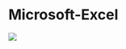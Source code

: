 # Microsoft-Excel

![](https://visitor-badge.laobi.icu/badge?page_id=yashchinchole/Microsoft-Excel)
